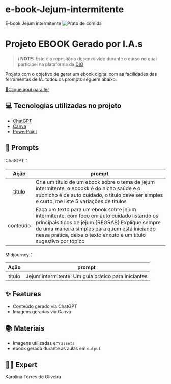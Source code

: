 # e-book-Jejum-intermitente
E-book Jejum intermitente
![Prato de comida](https://github.com/user-attachments/assets/cd926b51-0069-4128-9092-da170309ac93)

# Projeto EBOOK Gerado por I.A.s


 > ℹ️ **NOTE:** Este é o repositório desenvolvido durante o curso no qual participei na plataforma da [DIO](https://dio.me)

Projeto com o objetivo de gerar um ebook digital com as facilidades das ferramentas de IA. todos os prompts
seguem abaixo.

<a href="https://github.com/felipeAguiarCode/prompts-recipe-to-create-a-ebook/blob/main/output/ebook%20-%20css%20jedi%20output.pdf" title="View PDF now"> 📕Clique aqui para ler</a>

## 💻 Tecnologias utilizadas no projeto

- [ChatGPT](https://chat.openai.com/) 
- [Canva](https://www.canva.com)
- [PowerPoint](https://www.microsoft.com/en/microsoft-365/powerpoint)

## 🧠 Prompts


ChatGPT：

|   Ação   | prompt                                                                                                                                                                                                                                                                         |
| :------: | ------------------------------------------------------------------------------------------------------------------------------------------------------------------------------------------------------------------------------------------------------------------------------ |
|  título  | Crie um título de um ebook sobre o tema de jejum intermitente, o ebookk é do nicho saúde e o subnicho é de auto cuidado, o título deve ser simples e curto, me liste 5 variações de títulos                                                        |
| conteúdo | Faça um texto para um ebook sobre jejum intermitente, com foco em auto cuidado listando os principais tipos de jejum {REGRAS} Explique sempre de uma maneira simples para quem está iniciando nessa prática, deixe o texto enxuto e um título sugestivo por tópico |


Midjourney：

|  Ação  | prompt                                                                                 |
| :----: | -------------------------------------------------------------------------------------- |
| título | Jejum intermitente: Um guia prático para iniciantes |

## ✨ Features

- Conteúdo gerado via ChatGPT
- Imagens geradas via Canva

## 📚 Materiais

- Imagens utilizadas em `assets`
- ebook gerado durante as aulas em `output`

## 👨‍💻 Expert
Karolina Torres de Oliveira
